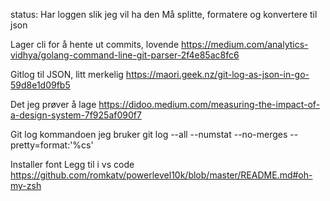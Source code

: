 status:
Har loggen slik jeg vil ha den
Må splitte, formatere og konvertere til json

Lager cli for å hente ut commits, lovende
https://medium.com/analytics-vidhya/golang-command-line-git-parser-2f4e85ac8fc6

Gitlog til JSON, litt merkelig
https://maori.geek.nz/git-log-as-json-in-go-59d8e1d09fb5

Det jeg prøver å lage
https://didoo.medium.com/measuring-the-impact-of-a-design-system-7f925af090f7


Git log kommandoen jeg bruker
git log --all --numstat --no-merges --pretty=format:'%cs'


Installer font
Legg til i vs code
https://github.com/romkatv/powerlevel10k/blob/master/README.md#oh-my-zsh